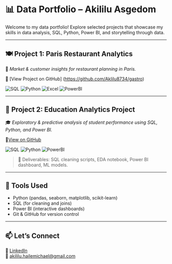 # 📊 Data Portfolio – Akililu Asgedom

Welcome to my data portfolio! Explore selected projects that showcase my skills in data analysis, SQL, Python, Power BI, and storytelling through data.

---

## 🍽️ Project 1: Paris Restaurant Analytics  
📍 *Market & customer insights for restaurant planning in Paris.*


🔗 [View Project on GitHub] (https://github.com/Aklilu8734/gastro)

![SQL](https://img.shields.io/badge/SQL-Data_Filtering-blueviolet?logo=mysql)
![Python](https://img.shields.io/badge/Python-Analysis-blue?logo=python)
![Excel](https://img.shields.io/badge/Excel-EDA-green?logo=microsoft-excel)
![PowerBI](https://img.shields.io/badge/PowerBI-Dashboard-yellow?logo=powerbi)

---

## 🧠 Project 2: Education Analytics Project  
🎓 *Exploratory & predictive analysis of student performance using SQL, Python, and Power BI.*

🔗[View on GitHub](https://github.com/Aklilu8734/education-analytics-portfolio/blob/main/README.md)


![SQL](https://img.shields.io/badge/SQL-Data_Cleaning-blueviolet?logo=mysql)
![Python](https://img.shields.io/badge/Python-Modeling-blue?logo=python)
![PowerBI](https://img.shields.io/badge/PowerBI-Dashboard-yellow?logo=powerbi)

> 🚀 Deliverables: SQL cleaning scripts, EDA notebook, Power BI dashboard, ML models.

---

## 🧰 Tools Used
- Python (pandas, seaborn, matplotlib, scikit-learn)
- SQL (for cleaning and joins)
- Power BI (interactive dashboards)
- Git & GitHub for version control

---

## 📫 Let’s Connect

🔗 [LinkedIn](https://www.linkedin.com/in/aasgedom)  
📧 akililu.hailemichael@gmail.com
